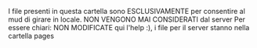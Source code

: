 I file presenti in questa cartella sono ESCLUSIVAMENTE per consentire al mud di girare in locale.
NON VENGONO MAI CONSIDERATI dal server
Per essere chiari: NON MODIFICATE qui l'help :), i file per il server stanno nella cartella pages
